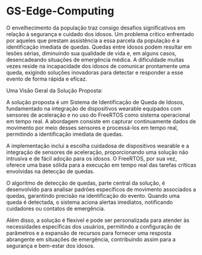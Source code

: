 # GS-Edge-Computing
O envelhecimento da população traz consigo desafios significativos em relação à segurança e cuidado dos idosos. Um problema crítico enfrentado por aqueles que prestam assistência a essa parcela da população é a identificação imediata de quedas. Quedas entre idosos podem resultar em lesões sérias, diminuindo sua qualidade de vida e, em alguns casos, desencadeando situações de emergência médica. A dificuldade muitas vezes reside na incapacidade dos idosos de comunicar prontamente uma queda, exigindo soluções inovadoras para detectar e responder a esse evento de forma rápida e eficaz.

Uma Visão Geral da Solução Proposta:

A solução proposta é um Sistema de Identificação de Queda de Idosos, fundamentado na integração de dispositivos wearable equipados com sensores de aceleração e no uso do FreeRTOS como sistema operacional em tempo real. A abordagem consiste em capturar continuamente dados de movimento por meio desses sensores e processá-los em tempo real, permitindo a identificação imediata de quedas.

A implementação inclui a escolha cuidadosa de dispositivos wearable e a integração de sensores de aceleração, proporcionando uma solução não intrusiva e de fácil adoção para os idosos. O FreeRTOS, por sua vez, oferece uma base sólida para a execução em tempo real das tarefas críticas envolvidas na detecção de quedas.

O algoritmo de detecção de quedas, parte central da solução, é desenvolvido para analisar padrões específicos de movimento associados a quedas, garantindo precisão na identificação do evento. Quando uma queda é detectada, o sistema aciona alertas imediatos, notificando cuidadores ou contatos de emergência.

Além disso, a solução é flexível e pode ser personalizada para atender às necessidades específicas dos usuários, permitindo a configuração de parâmetros e a expansão de recursos para fornecer uma resposta abrangente em situações de emergência, contribuindo assim para a segurança e bem-estar dos idosos.
